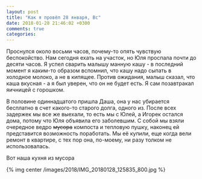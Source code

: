 ```yaml
---
layout: post
title: "Как я провёл 28 января, Вс"
date: 2018-01-28 21:46:02 +0300
comments: true
categories: 
---
```

Проснулся около восьми часов, почему-то опять чувствую беспокойство. Нам сегодня ехать на участок, но Юля проспала почти до десяти часов. Я успел сварить малышу манную кашу - в последний момент я каким-то образом вспомнил, что кашу надо сыпать в холодное молоко, а не в кипящее. Против ожидания, малыш сказал, что каша вкусная - а я был уверен, что он не будет есть. Я сам позавтракал яичницей с горошком.

В половине одиннадцатого пришла Даша, она у нас убирается бесплатно в счет какого-то старого долга, одного из. После всех задержек мы все же выехали, то есть мы с Юлей, а Игорек остался дома, потому что Юля объявила его заболевшим. С собой мы взяли очередное ведро ~~мусора~~ компоста и тепловую пушку, наконец ей представится возможность поработать. Мы её купили, еще когда вели ремонт в квартире, с тех пор она, по-моему, ни разу толком не использовалась.


Вот наша кухня из мусора

{% img center /images/2018/IMG_20180128_125835_800.jpg %}

